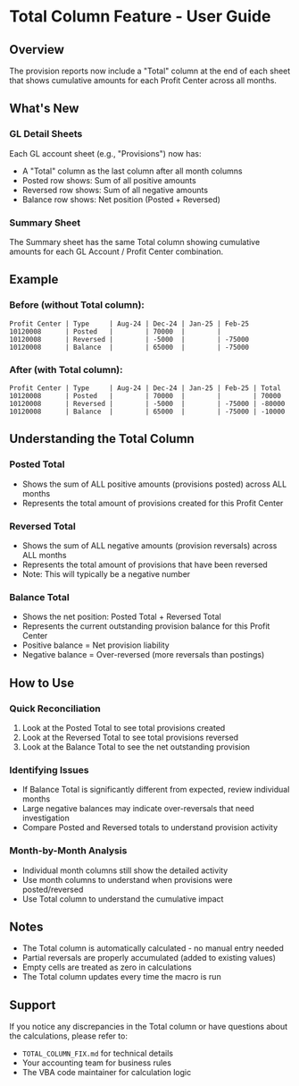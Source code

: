 # Total Column Feature - User Guide

## Overview
The provision reports now include a "Total" column at the end of each sheet that shows cumulative amounts for each Profit Center across all months.

## What's New

### GL Detail Sheets
Each GL account sheet (e.g., "Provisions") now has:
- A "Total" column as the last column after all month columns
- Posted row shows: Sum of all positive amounts
- Reversed row shows: Sum of all negative amounts
- Balance row shows: Net position (Posted + Reversed)

### Summary Sheet
The Summary sheet has the same Total column showing cumulative amounts for each GL Account / Profit Center combination.

## Example

### Before (without Total column):
```
Profit Center | Type     | Aug-24 | Dec-24 | Jan-25 | Feb-25
10120008      | Posted   |        | 70000  |        |
10120008      | Reversed |        | -5000  |        | -75000
10120008      | Balance  |        | 65000  |        | -75000
```

### After (with Total column):
```
Profit Center | Type     | Aug-24 | Dec-24 | Jan-25 | Feb-25 | Total
10120008      | Posted   |        | 70000  |        |        | 70000
10120008      | Reversed |        | -5000  |        | -75000 | -80000
10120008      | Balance  |        | 65000  |        | -75000 | -10000
```

## Understanding the Total Column

### Posted Total
- Shows the sum of ALL positive amounts (provisions posted) across ALL months
- Represents the total amount of provisions created for this Profit Center

### Reversed Total
- Shows the sum of ALL negative amounts (provision reversals) across ALL months
- Represents the total amount of provisions that have been reversed
- Note: This will typically be a negative number

### Balance Total
- Shows the net position: Posted Total + Reversed Total
- Represents the current outstanding provision balance for this Profit Center
- Positive balance = Net provision liability
- Negative balance = Over-reversed (more reversals than postings)

## How to Use

### Quick Reconciliation
1. Look at the Posted Total to see total provisions created
2. Look at the Reversed Total to see total provisions reversed
3. Look at the Balance Total to see the net outstanding provision

### Identifying Issues
- If Balance Total is significantly different from expected, review individual months
- Large negative balances may indicate over-reversals that need investigation
- Compare Posted and Reversed totals to understand provision activity

### Month-by-Month Analysis
- Individual month columns still show the detailed activity
- Use month columns to understand when provisions were posted/reversed
- Use Total column to understand the cumulative impact

## Notes

- The Total column is automatically calculated - no manual entry needed
- Partial reversals are properly accumulated (added to existing values)
- Empty cells are treated as zero in calculations
- The Total column updates every time the macro is run

## Support

If you notice any discrepancies in the Total column or have questions about the calculations, please refer to:
- `TOTAL_COLUMN_FIX.md` for technical details
- Your accounting team for business rules
- The VBA code maintainer for calculation logic
